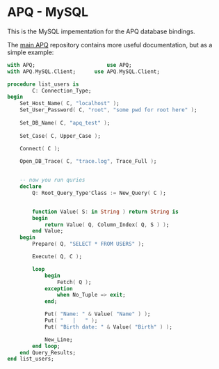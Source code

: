 # APQ - MySQL

This is the MySQL impementation for the APQ database bindings.

The [main APQ](https://github.com/ada-apq/apq) repository
contains more useful documentation, but as a simple example:


```ada
with APQ;                       use APQ;
with APQ.MySQL.Client; 		use APQ.MySQL.Client;

procedure list_users is
        C: Connection_Type;
begin
	Set_Host_Name( C, "localhost" );
	Set_User_Password( C, "root", "some pwd for root here" );
	
	Set_DB_Name( C, "apq_test" );
	
	Set_Case( C, Upper_Case );
	
	Connect( C );

	Open_DB_Trace( C, "trace.log", Trace_Full );


	-- now you run quries
	declare
		Q: Root_Query_Type'Class := New_Query( C );


		function Value( S: in String ) return String is
		begin
			return Value( Q, Column_Index( Q, S ) );
		end Value;
	begin
		Prepare( Q, "SELECT * FROM USERS" );

		Execute( Q, C );

		loop
			begin
				Fetch( Q );
			exception
				when No_Tuple => exit;
			end;

			Put( "Name: " & Value( "Name" ) );
			Put( "   |   " );
			Put( "Birth date: " & Value( "Birth" ) );

			New_Line;
		end loop;
	end Query_Results;
end list_users;
```

